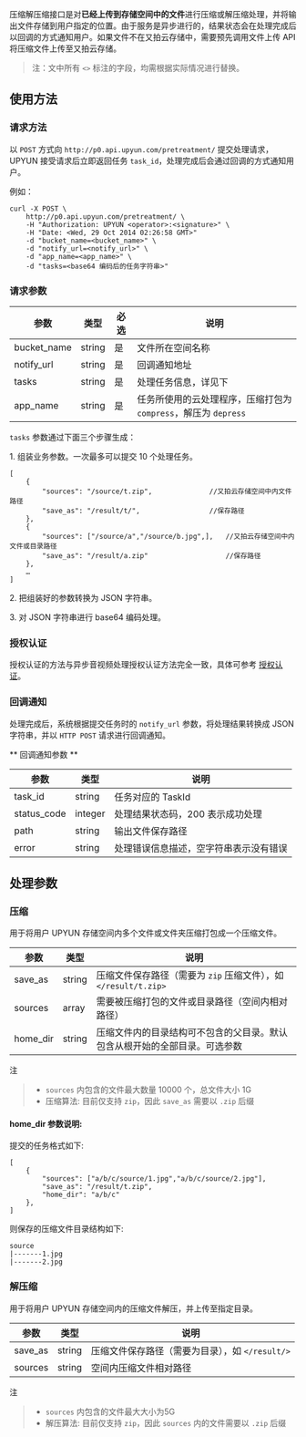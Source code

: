 压缩解压缩接口是对**已经上传到存储空间中的文件**进行压缩或解压缩处理，并将输出文件存储到用户指定的位置。由于服务是异步进行的，结果状态会在处理完成后以回调的方式通知用户。如果文件不在又拍云存储中，需要预先调用文件上传 API 将压缩文件上传至又拍云存储。

> 注：文中所有 `<>` 标注的字段，均需根据实际情况进行替换。

## 使用方法

### 请求方法

以 `POST` 方式向 `http://p0.api.upyun.com/pretreatment/` 提交处理请求，UPYUN 接受请求后立即返回任务 `task_id`，处理完成后会通过回调的方式通知用户。

例如：

```
curl -X POST \
    http://p0.api.upyun.com/pretreatment/ \
    -H "Authorization: UPYUN <operator>:<signature>" \
    -H "Date: <Wed, 29 Oct 2014 02:26:58 GMT>"
    -d "bucket_name=<bucket_name>" \
    -d "notify_url=<notify_url>" \
    -d "app_name=<app_name>" \
    -d "tasks=<base64 编码后的任务字符串>"
```

### 请求参数

|        参数       |    类型       | 必选     |   说明                           |
|-------------------|--------------|------|---------------------------------------|
| bucket_name       | string       |  是   | 文件所在空间名称                     |
| notify_url        | string       |  是   | 回调通知地址                         |
| tasks             | string       |  是   | 处理任务信息，详见下                 |
| app_name          | string       |  是   | 任务所使用的云处理程序，压缩打包为 `compress`，解压为 `depress`      |


`tasks` 参数通过下面三个步骤生成：

1\. 组装业务参数。一次最多可以提交 10 个处理任务。

```
[
	{
		"sources": "/source/t.zip",              //又拍云存储空间中内文件路径
		"save_as": "/result/t/",                 //保存路径
	},
  	{
		"sources": ["/source/a","/source/b.jpg",],   //又拍云存储空间中内文件或目录路径
		"save_as": "/result/a.zip"                   //保存路径
	},
	…
]
```

2\. 把组装好的参数转换为 JSON 字符串。

3\. 对 JSON 字符串进行 base64 编码处理。

### 授权认证

授权认证的方法与异步音视频处理授权认证方法完全一致，具体可参考 [授权认证](http://docs.upyun.com/cloud/av/#_4)。


### 回调通知

处理完成后，系统根据提交任务时的 `notify_url` 参数，将处理结果转换成 JSON 字符串，并以 `HTTP POST` 请求进行回调通知。

** 回调通知参数 **

|        参数       |    类型   |    说明                                                                                                      |
|-------------------|-----------|--------------------------------------------------------------------------------------------------------------|
| task_id      | string    | 任务对应的 TaskId                             |
| status_code  | integer   | 处理结果状态码，200 表示成功处理              |
| path         | string    | 输出文件保存路径                              |
| error        | string    | 处理错误信息描述，空字符串表示没有错误        |



## 处理参数

### 压缩

用于将用户 UPYUN 存储空间内多个文件或文件夹压缩打包成一个压缩文件。

|        参数       |    类型   |    说明                                                                           |
|-------------------|-----------|-----------------------------------------------------------------------------------|
| save_as           | string     | 压缩文件保存路径（需要为 `zip` 压缩文件），如 `</result/t.zip>`    |
| sources           | array      | 需要被压缩打包的文件或目录路径（空间内相对路径）|
| home_dir          | string     | 压缩文件内的目录结构可不包含的父目录。默认包含从根开始的全部目录。可选参数|


注
> - `sources` 内包含的文件最大数量 10000 个，总文件大小 1G
> - 压缩算法: 目前仅支持 `zip`，因此 `save_as` 需要以 `.zip` 后缀

#### home_dir 参数说明:
提交的任务格式如下:
```
[
	{
		"sources": ["a/b/c/source/1.jpg","a/b/c/source/2.jpg"],
		"save_as": "/result/t.zip",
		"home_dir": "a/b/c"
	},
]
```
则保存的压缩文件目录结构如下:
```
source
|-------1.jpg
|-------2.jpg
```


### 解压缩

用于将用户 UPYUN 存储空间内的压缩文件解压，并上传至指定目录。

|        参数       |    类型   |    说明                                                                           |
|-------------------|-----------|-----------------------------------------------------------------------------------|
| save_as           | string    | 压缩文件保存路径（需要为目录），如 `</result/>`    |
| sources           | string     | 空间内压缩文件相对路径                            |


注
> - `sources` 内包含的文件最大大小为5G
> - 解压算法: 目前仅支持 `zip`，因此 `sources` 内的文件需要以 `.zip` 后缀

